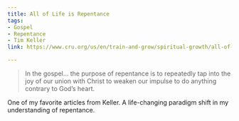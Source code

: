 ```yaml
---
title: All of Life is Repentance
tags:
- Gospel
- Repentance
- Tim Keller
link: https://www.cru.org/us/en/train-and-grow/spiritual-growth/all-of-life-is-repentance.html

---
```

> In the gospel... the purpose of repentance is to repeatedly tap into the joy of our union with Christ to weaken our impulse to do anything contrary to God’s heart.

One of my favorite articles from Keller. A life-changing paradigm shift in my understanding of repentance.
